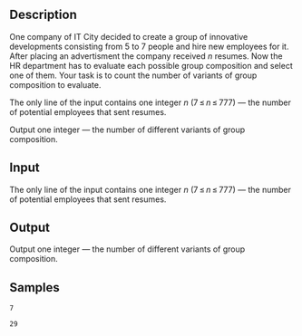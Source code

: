 ## Description

<div><p>One company of IT City decided to create a group of innovative developments consisting from <span class="tex-span">5</span> to <span class="tex-span">7</span> people and hire new employees for it. After placing an advertisment the company received <span class="tex-span"><i>n</i></span> resumes. Now the HR department has to evaluate each possible group composition and select one of them. Your task is to count the number of variants of group composition to evaluate.</p></div><div class="input-specification"><p>The only line of the input contains one integer <span class="tex-span"><i>n</i></span> (<span class="tex-span">7 ≤ <i>n</i> ≤ 777</span>) — the number of potential employees that sent resumes.</p></div><div class="output-specification"><p>Output one integer — the number of different variants of group composition.</p></div>

## Input

<p>The only line of the input contains one integer <span class="tex-span"><i>n</i></span> (<span class="tex-span">7 ≤ <i>n</i> ≤ 777</span>) — the number of potential employees that sent resumes.</p>

## Output

<p>Output one integer — the number of different variants of group composition.</p>

## Samples

```input1
7

```

```output1
29
```



